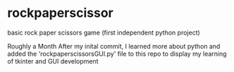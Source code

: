 # rockpaperscissor
basic rock paper scissors game (first independent python project)

Roughly a Month After my inital commit, I learned more about python and added the 'rockpaperscissorsGUI.py' file to this repo to display my learning of tkinter and GUI development
